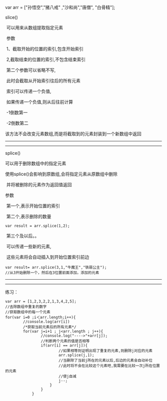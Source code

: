 var arr = ["孙悟空","猪八戒" ,"沙和尚","唐僧", "白骨精"];



slice()

​		可以用来从数组提取指定元素

​		参数

​				1、截取开始的位置的索引,包含开始索引

​				2,截取结束的位置的索引,不包含结束索引

​					第二个参数可以省略不写,

​					此时会截取从开始索引往后的所有元素

​		索引可以传递一个负值,

​		如果传递一个负值,则从后往前计算

​		-1倒数第一

​		-2倒数第二



该方法不会改变元素数组,而是将截取到的元素封装到一个新数组中返回

--------------

-----



splice()

可以用于删除数组中的指定元素

使用splice()会影响到原数组,会将指定元素从原数组中删除

​		并将被删除的元素作为返回值返回

参数

​		第一个,表示开始位置的索引

​		第二个,表示删除的数量

```
var result = arr.splice(1,2);
```

​		第三个及以后。。

​				可以传递一些新的元素,

​				这些元素将会自动插入到开始位置索引前边

```
var result= arr.splice(3,1,"牛魔王","铁扇公主");
//从3开始删除一个，然后在3位置前面添加，添加的元素
```

---

---

练习：

```
var arr = [1,2,3,2,2,1,3,4,2,5];
//去除数组中重复的数字
//获取数组中的每一个元素
for(var i=0 ;i＜arr.length;i++){
        //console.log(arr[i])
        /*获取当前元素后的所有元素*/
        for(var j=i+1 ; j<arr.length ; j++){
                //console.log("---->"+arr[j]);
                //判断两个元素的值是否相等
                if(arr[i] == arr[j]){
                        //如果相等则证明出现了重复的元素,则删除j对应的元素
                        arr.splice(j,1);
                        //当删除了当前j所在的元素以后,后边的元素会自动补位
                        //此时将不会在比较这个元素吧,我需要在比较一次j所在位置的元素
                        //使j自减
                        j--;
					}
				}
			}
```

